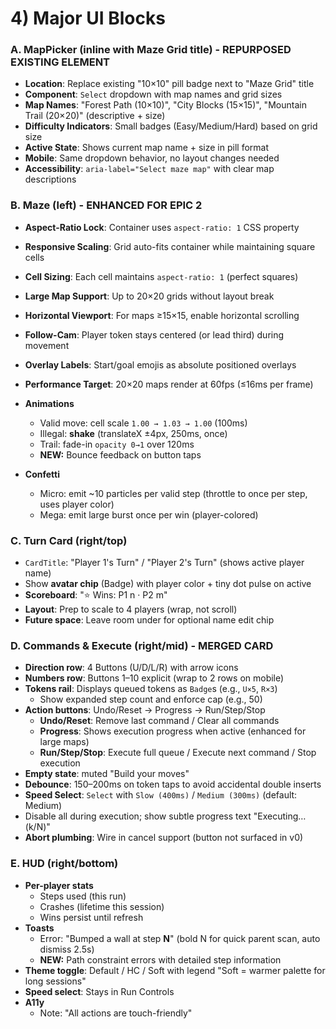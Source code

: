 # 4) Major UI Blocks

### A. MapPicker (inline with Maze Grid title) - **REPURPOSED EXISTING ELEMENT**

* **Location**: Replace existing "10×10" pill badge next to "Maze Grid" title
* **Component**: `Select` dropdown with map names and grid sizes
* **Map Names**: "Forest Path (10×10)", "City Blocks (15×15)", "Mountain Trail (20×20)" (descriptive + size)
* **Difficulty Indicators**: Small badges (Easy/Medium/Hard) based on grid size
* **Active State**: Shows current map name + size in pill format
* **Mobile**: Same dropdown behavior, no layout changes needed
* **Accessibility**: `aria-label="Select maze map"` with clear map descriptions

### B. Maze (left) - **ENHANCED FOR EPIC 2**

* **Aspect-Ratio Lock**: Container uses `aspect-ratio: 1` CSS property
* **Responsive Scaling**: Grid auto-fits container while maintaining square cells
* **Cell Sizing**: Each cell maintains `aspect-ratio: 1` (perfect squares)
* **Large Map Support**: Up to 20×20 grids without layout break
* **Horizontal Viewport**: For maps ≥15×15, enable horizontal scrolling
* **Follow-Cam**: Player token stays centered (or lead third) during movement
* **Overlay Labels**: Start/goal emojis as absolute positioned overlays
* **Performance Target**: 20×20 maps render at 60fps (≤16ms per frame)
* **Animations**

  * Valid move: cell scale `1.00 → 1.03 → 1.00` (100ms)
  * Illegal: **shake** (translateX ±4px, 250ms, once)
  * Trail: fade-in `opacity 0→1` over 120ms
  * **NEW:** Bounce feedback on button taps
* **Confetti**

  * Micro: emit ~10 particles per valid step (throttle to once per step, uses player color)
  * Mega: emit large burst once per win (player-colored)

### C. Turn Card (right/top)

* `CardTitle`: "Player 1's Turn" / "Player 2's Turn" (shows active player name)
* Show **avatar chip** (Badge) with player color + tiny dot pulse on active
* **Scoreboard**: "⭐ Wins: P1 n · P2 m"
* **Layout**: Prep to scale to 4 players (wrap, not scroll)
* **Future space**: Leave room under for optional name edit chip

### D. Commands & Execute (right/mid) - **MERGED CARD**

* **Direction row**: 4 Buttons (U/D/L/R) with arrow icons
* **Numbers row**: Buttons 1–10 explicit (wrap to 2 rows on mobile)
* **Tokens rail**: Displays queued tokens as `Badge`s (e.g., `U×5`, `R×3`)
  * Show expanded step count and enforce cap (e.g., 50)
* **Action buttons**: Undo/Reset → Progress → Run/Step/Stop
  * **Undo/Reset**: Remove last command / Clear all commands
  * **Progress**: Shows execution progress when active (enhanced for large maps)
  * **Run/Step/Stop**: Execute full queue / Execute next command / Stop execution
* **Empty state**: muted "Build your moves"
* **Debounce**: 150–200ms on token taps to avoid accidental double inserts
* **Speed Select**: `Select` with `Slow (400ms)` / `Medium (300ms)` (default: Medium)
* Disable all during execution; show subtle progress text "Executing… (k/N)"
* **Abort plumbing**: Wire in cancel support (button not surfaced in v0)

### E. HUD (right/bottom)

* **Per-player stats**
  * Steps used (this run)
  * Crashes (lifetime this session)
  * Wins persist until refresh
* **Toasts**
  * Error: "Bumped a wall at step **N**" (bold N for quick parent scan, auto dismiss 2.5s)
  * **NEW:** Path constraint errors with detailed step information
* **Theme toggle**: Default / HC / Soft with legend "Soft = warmer palette for long sessions"
* **Speed select**: Stays in Run Controls
* **A11y**
  * Note: "All actions are touch-friendly"

